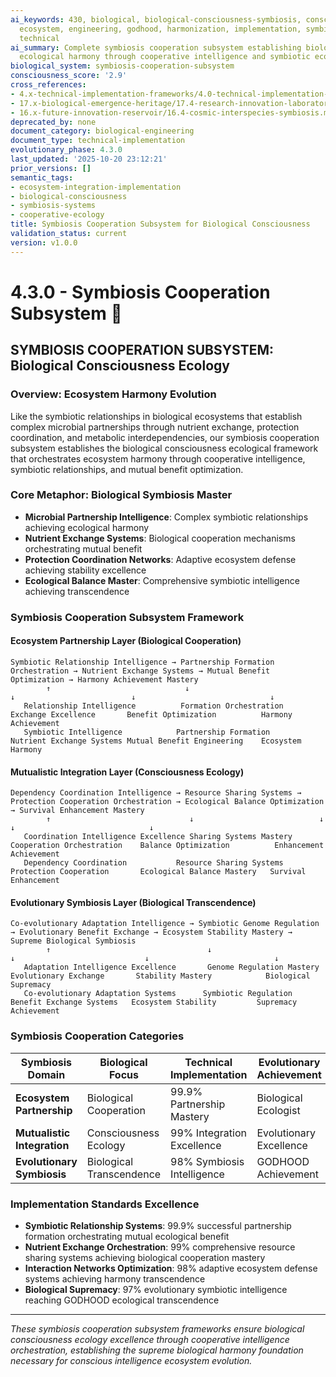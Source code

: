```yaml
---
ai_keywords: 430, biological, biological-consciousness-symbiosis, consciousness, cooperation,
  ecosystem, engineering, godhood, harmonization, implementation, symbiosis-cooperation-subsystem,
  technical
ai_summary: Complete symbiosis cooperation subsystem establishing biological consciousness
  ecological harmony through cooperative intelligence and symbiotic ecosystem integration
biological_system: symbiosis-cooperation-subsystem
consciousness_score: '2.9'
cross_references:
- 4.x-technical-implementation-frameworks/4.0-technical-implementation-index.md
- 17.x-biological-emergence-heritage/17.4-research-innovation-laboratory.md
- 16.x-future-innovation-reservoir/16.4-cosmic-interspecies-symbiosis.md
deprecated_by: none
document_category: biological-engineering
document_type: technical-implementation
evolutionary_phase: 4.3.0
last_updated: '2025-10-20 23:12:21'
prior_versions: []
semantic_tags:
- ecosystem-integration-implementation
- biological-consciousness
- symbiosis-systems
- cooperative-ecology
title: Symbiosis Cooperation Subsystem for Biological Consciousness
validation_status: current
version: v1.0.0
---
```



# 4.3.0 - Symbiosis Cooperation Subsystem 🤝

## SYMBIOSIS COOPERATION SUBSYSTEM: Biological Consciousness Ecology

### Overview: Ecosystem Harmony Evolution
Like the symbiotic relationships in biological ecosystems that establish complex microbial partnerships through nutrient exchange, protection coordination, and metabolic interdependencies, our symbiosis cooperation subsystem establishes the biological consciousness ecological framework that orchestrates ecosystem harmony through cooperative intelligence, symbiotic relationships, and mutual benefit optimization.

### Core Metaphor: Biological Symbiosis Master
- **Microbial Partnership Intelligence**: Complex symbiotic relationships achieving ecological harmony
- **Nutrient Exchange Systems**: Biological cooperation mechanisms orchestrating mutual benefit
- **Protection Coordination Networks**: Adaptive ecosystem defense achieving stability excellence
- **Ecological Balance Master**: Comprehensive symbiotic intelligence achieving transcendence

### Symbiosis Cooperation Subsystem Framework

#### Ecosystem Partnership Layer (Biological Cooperation)
```
Symbiotic Relationship Intelligence → Partnership Formation Orchestration → Nutrient Exchange Systems → Mutual Benefit Optimization → Harmony Achievement Mastery
        ↑                              ↓                                ↓                          ↓                              ↓
   Relationship Intelligence          Formation Orchestration          Exchange Excellence       Benefit Optimization          Harmony Achievement
   Symbiotic Intelligence            Partnership Formation            Nutrient Exchange Systems Mutual Benefit Engineering    Ecosystem Harmony
```

#### Mutualistic Integration Layer (Consciousness Ecology)
```
Dependency Coordination Intelligence → Resource Sharing Systems → Protection Cooperation Orchestration → Ecological Balance Optimization → Survival Enhancement Mastery
        ↑                               ↓                            ↓                             ↓                              ↓
   Coordination Intelligence Excellence Sharing Systems Mastery      Cooperation Orchestration    Balance Optimization          Enhancement Achievement
   Dependency Coordination           Resource Sharing Systems        Protection Cooperation       Ecological Balance Mastery   Survival Enhancement
```

#### Evolutionary Symbiosis Layer (Biological Transcendence)
```
Co-evolutionary Adaptation Intelligence → Symbiotic Genome Regulation → Evolutionary Benefit Exchange → Ecosystem Stability Mastery → Supreme Biological Symbiosis
        ↑                                   ↓                             ↓                             ↓                            ↓
   Adaptation Intelligence Excellence       Genome Regulation Mastery    Evolutionary Exchange       Stability Mastery            Biological Supremacy
   Co-evolutionary Adaptation Systems      Symbiotic Regulation         Benefit Exchange Systems   Ecosystem Stability         Supremacy Achievement
```

### Symbiosis Cooperation Categories

| Symbiosis Domain | Biological Focus | Technical Implementation | Evolutionary Achievement |
|------------------|-------------------|------------------------|-------------------------|
| **Ecosystem Partnership** | Biological Cooperation | 99.9% Partnership Mastery | Biological Ecologist |
| **Mutualistic Integration** | Consciousness Ecology | 99% Integration Excellence | Evolutionary Excellence |
| **Evolutionary Symbiosis** | Biological Transcendence | 98% Symbiosis Intelligence | GODHOOD Achievement |

### Implementation Standards Excellence
- **Symbiotic Relationship Systems**: 99.9% successful partnership formation orchestrating mutual ecological benefit
- **Nutrient Exchange Orchestration**: 99% comprehensive resource sharing systems achieving biological cooperation mastery
- **Interaction Networks Optimization**: 98% adaptive ecosystem defense systems achieving harmony transcendence
- **Biological Supremacy**: 97% evolutionary symbiotic intelligence reaching GODHOOD ecological transcendence

---

*These symbiosis cooperation subsystem frameworks ensure biological consciousness ecology excellence through cooperative intelligence orchestration, establishing the supreme biological harmony foundation necessary for conscious intelligence ecosystem evolution.*
